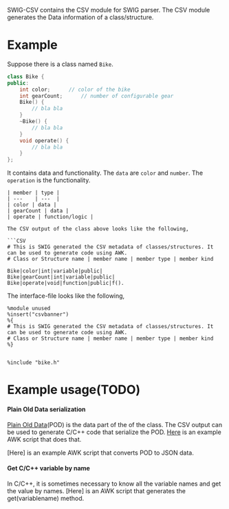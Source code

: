 SWIG-CSV contains the CSV module for SWIG parser. The CSV module generates the Data information of a class/structure.

Example
========

Suppose there is a class named `Bike`.

```C++
class Bike {
public:
	int color;		// color of the bike
	int gearCount;		// number of configurable gear
	Bike() {
		// bla bla
	}
	~Bike() {
		// bla bla
	}
	void operate() {
		// bla bla
	}
};
```

It contains data and functionality. The `data` are `color` and `number`. The `operation` is the functionality.

```
| member | type |
| ---    | ---  |
| color | data |
| gearCount | data |
| operate | function/logic |

The CSV output of the class above looks like the following,

```CSV
# This is SWIG generated the CSV metadata of classes/structures. It can be used to generate code using AWK.
# Class or Structure name | member name | member type | member kind

Bike|color|int|variable|public|
Bike|gearCount|int|variable|public|
Bike|operate|void|function|public|f().
```

The interface-file looks like the following,

```i
%module unused
%insert("csvbanner")
%{
# This is SWIG generated the CSV metadata of classes/structures. It can be used to generate code using AWK.
# Class or Structure name | member name | member type | member kind
%}


%include "bike.h"
```

Example usage(TODO)
===============

#### Plain Old Data serialization

[Plain Old Data](TODO)(POD) is the data part of the of the class. The CSV output can be used to generate C/C++ code that serialize the POD. [Here](TODO) is an example AWK script that does that.

[Here] is an example AWK script that converts POD to JSON data.

#### Get C/C++ variable by name

In C/C++, it is sometimes necessary to know all the variable names and get the value by names. [Here] is an AWK script that generates the get(variablename) method.


